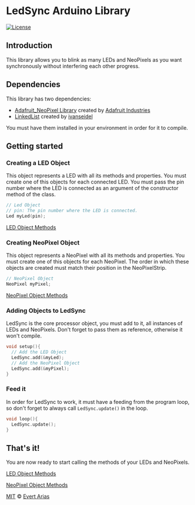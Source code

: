 # LedSync Arduino Library

[![License](http://img.shields.io/:license-mit-blue.svg)](http://doge.mit-license.org)

## Introduction

This library allows you to blink as many LEDs and NeoPixels as you want synchronously without interfering each other progress.



## Dependencies

This library has two dependencies:

* [Adafruit_NeoPixel Library](https://github.com/adafruit/Adafruit_NeoPixel) created by [Adafruit Industries](https://github.com/adafruit)
* [LinkedList](https://github.com/ivanseidel/LinkedList) created by [ivanseidel](https://github.com/ivanseidel)

You must have them installed in your environment in order for it to compile.



## Getting started



### Creating a LED Object

This object represents a LED with all its methods and properties. You must create one of this objects for each connected LED. You must pass the pin number where the LED is connected as an argument of the constructor method of the class.

``` c++
// Led Object
// pin: The pin number where the LED is connected.
Led myLed(pin);
```

[LED Object Methods](/docs/Led.md)



### Creating NeoPixel Object

This object represents a NeoPixel with all its methods and properties. You must create one of this objects for each NeoPixel. The order in which these objects are created must match their position in the NeoPixelStrip. 

``` c++
// NeoPixel Object
NeoPixel myPixel;
```

 [NeoPixel Object Methods](/docs/NeoPixel.md)



### Adding Objects to LedSync

LedSync is the core processor object, you must add to it, all instances of LEDs and NeoPixels. Don't forget to pass them as reference, otherwise it won't compile.

``` c++
void setup(){
  // Add the LED Object
  LedSync.add(&myLed);
  // Add the NeoPixel Object
  LedSync.add(&myPixel);
}
```



### Feed it 

In order for LedSync to work, it must have a feeding from the program loop, so don't forget to always call ```LedSync.update()``` in the loop.

```` c++
void loop(){
  LedSync.update();
}
````



## That's it!  

You are now ready to start calling the methods of your LEDs and NeoPixels.

[LED Object Methods](/docs/Led.md)

[NeoPixel Object Methods](/docs/NeoPixel.md)





[MIT](https://github.com/ariascode/MyBlinker/blob/master/LICENSE.md) © [Evert Arias](https://ariascode.com)



